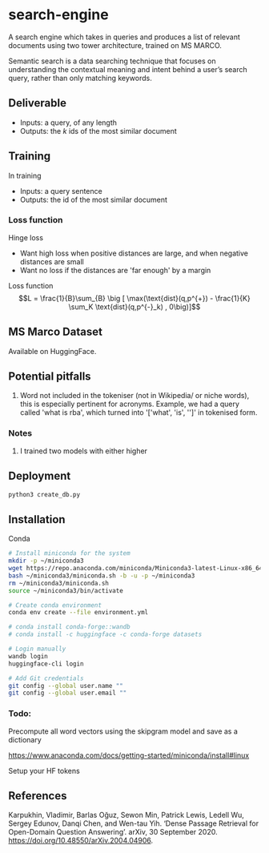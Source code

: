 # search-engine

A search engine which takes in queries and produces a list of relevant documents using two tower architecture, trained on MS MARCO.

Semantic search is a data searching technique that focuses on understanding the contextual meaning and intent behind a user’s search query, rather than only matching keywords.

## Deliverable

- Inputs: a query, of any length
- Outputs: the $k$ ids of the most similar document

## Training

In training

- Inputs: a query sentence
- Outputs: the id of the most similar document

### Loss function

Hinge loss

- Want high loss when positive distances are large, and when negative distances are small
- Want no loss if the distances are 'far enough' by a margin

Loss function
$$L = \frac{1}{B}\sum_{B} \big [ \max(\text{dist}(q,p^{+}) - \frac{1}{K} \sum_K \text{dist}(q,p^{-}_k) , 0\big)]$$

## MS Marco Dataset

Available on HuggingFace.

## Potential pitfalls

1. Word not included in the tokeniser (not in Wikipedia/ or niche words), this is especially pertinent for acronyms. Example, we had a query called 'what is rba', which turned into '['what', 'is', '<UNK>']' in tokenised form.

### Notes
1. I trained two models with either higher


## Deployment

```bash
python3 create_db.py

```


## Installation

Conda

```bash
# Install miniconda for the system
mkdir -p ~/miniconda3
wget https://repo.anaconda.com/miniconda/Miniconda3-latest-Linux-x86_64.sh -O ~/miniconda3/miniconda.sh
bash ~/miniconda3/miniconda.sh -b -u -p ~/miniconda3
rm ~/miniconda3/miniconda.sh
source ~/miniconda3/bin/activate

# Create conda environment
conda env create --file environment.yml

# conda install conda-forge::wandb
# conda install -c huggingface -c conda-forge datasets

# Login manually
wandb login
huggingface-cli login

# Add Git credentials
git config --global user.name ""
git config --global user.email ""
```

### Todo:

Precompute all word vectors using the skipgram model and save as a dictionary

https://www.anaconda.com/docs/getting-started/miniconda/install#linux

Setup your HF tokens

## References

Karpukhin, Vladimir, Barlas Oğuz, Sewon Min, Patrick Lewis, Ledell Wu, Sergey Edunov, Danqi Chen, and Wen-tau Yih. ‘Dense Passage Retrieval for Open-Domain Question Answering’. arXiv, 30 September 2020. https://doi.org/10.48550/arXiv.2004.04906.
